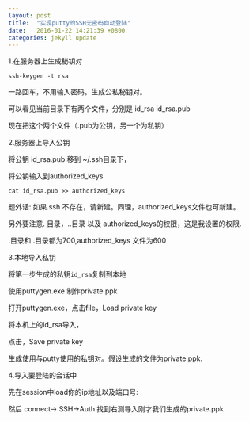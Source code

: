 ```yaml
---
layout: post
title:  "实现putty的SSH无密码自动登陆"
date:   2016-01-22 14:21:39 +0800
categories: jekyll update
---
```




1.在服务器上生成秘钥对

	ssh-keygen -t rsa 

一路回车，不用输入密码。生成公私秘钥对。

可以看见当前目录下有两个文件，分别是 id_rsa  id_rsa.pub

现在把这个两个文件（.pub为公钥，另一个为私钥）


2.服务器上导入公钥

将公钥 id_rsa.pub 移到 ~/.ssh目录下，

将公钥输入到authorized_keys

	cat id_rsa.pub >> authorized_keys

题外话: 如果.ssh 不存在，请新建。同理，authorized_keys文件也可新建。

另外要注意. 目录，..目录 以及 authorized_keys的权限，这是我设置的权限.

.目录和..目录都为700,authorized_keys 文件为600


3.本地导入私钥

将第一步生成的私钥`id_rsa`复制到本地

使用puttygen.exe 制作private.ppk

打开puttygen.exe，点击file，Load private key



将本机上的id_rsa导入，


点击，Save private key

生成使用与putty使用的私钥对。假设生成的文件为private.ppk.


4.导入要登陆的会话中

先在session中load你的ip地址以及端口号:

然后 connect-> SSH->Auth 找到右测导入刚才我们生成的private.ppk



